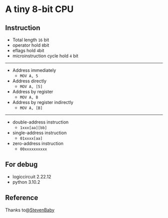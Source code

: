 # A tiny 8-bit CPU

## Instruction

* Total length `16` bit
* operator hold `8`bit
* eflags hold `4`bit
* microinstruction cycle hold `4` bit

---

* Address immediately
  * `MOV A, 5`
* Address directly
  * `MOV A, [5]`
* Address by register
  * `MOV A, B`
* Address by register indirectly
  * `MOV A, [B]`

---

* double-address instruction
  * `1xxx[aa][bb]`
* single-address instruction
  * `01xxxx[aa]`
* zero-address instruction
  * `00xxxxxxxxxx`

## For debug

* logiccircuit 2.22.12
* python 3.10.2

## Reference

Thanks to[@StevenBaby](https://github.com/StevenBaby/computer)
